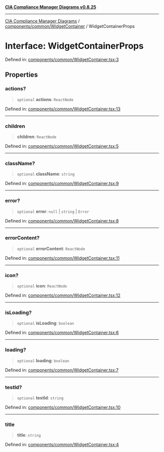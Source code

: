[**CIA Compliance Manager Diagrams v0.8.25**](../../../../README.md)

***

[CIA Compliance Manager Diagrams](../../../../modules.md) / [components/common/WidgetContainer](../README.md) / WidgetContainerProps

# Interface: WidgetContainerProps

Defined in: [components/common/WidgetContainer.tsx:3](https://github.com/Hack23/cia-compliance-manager/blob/b7816746b3b7f5e02cb18303af9cc6696a8caef9/src/components/common/WidgetContainer.tsx#L3)

## Properties

### actions?

> `optional` **actions**: `ReactNode`

Defined in: [components/common/WidgetContainer.tsx:13](https://github.com/Hack23/cia-compliance-manager/blob/b7816746b3b7f5e02cb18303af9cc6696a8caef9/src/components/common/WidgetContainer.tsx#L13)

***

### children

> **children**: `ReactNode`

Defined in: [components/common/WidgetContainer.tsx:5](https://github.com/Hack23/cia-compliance-manager/blob/b7816746b3b7f5e02cb18303af9cc6696a8caef9/src/components/common/WidgetContainer.tsx#L5)

***

### className?

> `optional` **className**: `string`

Defined in: [components/common/WidgetContainer.tsx:9](https://github.com/Hack23/cia-compliance-manager/blob/b7816746b3b7f5e02cb18303af9cc6696a8caef9/src/components/common/WidgetContainer.tsx#L9)

***

### error?

> `optional` **error**: `null` \| `string` \| `Error`

Defined in: [components/common/WidgetContainer.tsx:8](https://github.com/Hack23/cia-compliance-manager/blob/b7816746b3b7f5e02cb18303af9cc6696a8caef9/src/components/common/WidgetContainer.tsx#L8)

***

### errorContent?

> `optional` **errorContent**: `ReactNode`

Defined in: [components/common/WidgetContainer.tsx:11](https://github.com/Hack23/cia-compliance-manager/blob/b7816746b3b7f5e02cb18303af9cc6696a8caef9/src/components/common/WidgetContainer.tsx#L11)

***

### icon?

> `optional` **icon**: `ReactNode`

Defined in: [components/common/WidgetContainer.tsx:12](https://github.com/Hack23/cia-compliance-manager/blob/b7816746b3b7f5e02cb18303af9cc6696a8caef9/src/components/common/WidgetContainer.tsx#L12)

***

### isLoading?

> `optional` **isLoading**: `boolean`

Defined in: [components/common/WidgetContainer.tsx:6](https://github.com/Hack23/cia-compliance-manager/blob/b7816746b3b7f5e02cb18303af9cc6696a8caef9/src/components/common/WidgetContainer.tsx#L6)

***

### loading?

> `optional` **loading**: `boolean`

Defined in: [components/common/WidgetContainer.tsx:7](https://github.com/Hack23/cia-compliance-manager/blob/b7816746b3b7f5e02cb18303af9cc6696a8caef9/src/components/common/WidgetContainer.tsx#L7)

***

### testId?

> `optional` **testId**: `string`

Defined in: [components/common/WidgetContainer.tsx:10](https://github.com/Hack23/cia-compliance-manager/blob/b7816746b3b7f5e02cb18303af9cc6696a8caef9/src/components/common/WidgetContainer.tsx#L10)

***

### title

> **title**: `string`

Defined in: [components/common/WidgetContainer.tsx:4](https://github.com/Hack23/cia-compliance-manager/blob/b7816746b3b7f5e02cb18303af9cc6696a8caef9/src/components/common/WidgetContainer.tsx#L4)
